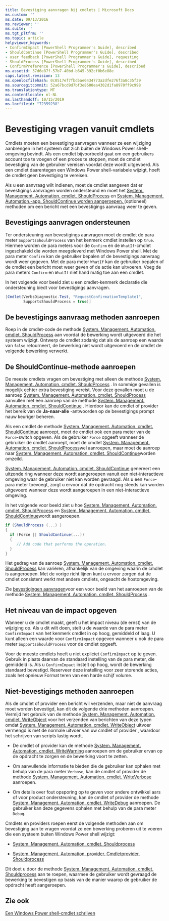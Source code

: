 ```yaml
---
title: Bevestiging aanvragen bij cmdlets | Microsoft Docs
ms.custom: ''
ms.date: 09/13/2016
ms.reviewer: ''
ms.suite: ''
ms.tgt_pltfrm: ''
ms.topic: article
helpviewer_keywords:
- ConfirmImpact [PowerShell Programmer's Guide], described
- ShouldContinue [PowerShell Programmer's Guide], described
- user feedback [PowerShell Programmer's Guide], requesting
- ShouldProcess [PowerShell Programmer's Guide], described
- ConfirmPreference [PowerShell Programmer's Guide], described
ms.assetid: 37d6e87f-57b7-40bd-b645-392cf0b6e88e
caps.latest.revision: 13
ms.openlocfilehash: 0c0517ef7fbd5ae6434773a2dfe276f3a8c35f39
ms.sourcegitcommit: 52a67bcd9d7bf3e8600ea4302d1fa8970ff9c998
ms.translationtype: MT
ms.contentlocale: nl-NL
ms.lasthandoff: 10/15/2019
ms.locfileid: "72359238"
---
```

# <a name="requesting-confirmation-from-cmdlets"></a>Bevestiging vragen vanuit cmdlets

Cmdlets moeten een bevestiging aanvragen wanneer ze een wijziging aanbrengen in het systeem dat zich buiten de Windows Power shell-omgeving bevindt. Als een cmdlet bijvoorbeeld gaat om een gebruikers account toe te voegen of een proces te stoppen, moet de cmdlet bevestiging van de gebruiker vereisen voordat deze wordt uitgevoerd. Als een cmdlet daarentegen een Windows Power shell-variabele wijzigt, hoeft de cmdlet geen bevestiging te vereisen.

Als u een aanvraag wilt indienen, moet de cmdlet aangeven dat er bevestigings aanvragen worden ondersteund en moet het [System. Management. Automation. cmdlet. ShouldProcess](/dotnet/api/System.Management.Automation.Cmdlet.ShouldProcess) en [System. Management. Automation.-app. ShouldContinue worden aangeroepen. ](/dotnet/api/System.Management.Automation.Cmdlet.ShouldContinue)(optioneel) methoden om een bericht met een bevestigings aanvraag weer te geven.

## <a name="supporting-confirmation-requests"></a>Bevestigings aanvragen ondersteunen

Ter ondersteuning van bevestigings aanvragen moet de cmdlet de para meter `SupportsShouldProcess` van het kenmerk cmdlet instellen op `true`. Hiermee worden de para meters voor de `Confirm` en de `WhatIf`-cmdlet ingeschakeld die worden meegeleverd met Windows Power shell. Met de para meter `Confirm` kan de gebruiker bepalen of de bevestigings aanvraag wordt weer gegeven. Met de para meter `WhatIf` kan de gebruiker bepalen of de cmdlet een bericht moet weer geven of de actie kan uitvoeren. Voeg de para meters `Confirm` en `WhatIf` niet hand matig toe aan een cmdlet.

In het volgende voor beeld ziet u een cmdlet-kenmerk declaratie die ondersteuning biedt voor bevestigings aanvragen.

```csharp
[Cmdlet(VerbsDiagnostic.Test, "RequestConfirmationTemplate1",
        SupportsShouldProcess = true)]
```

## <a name="calling-the-confirmation-request-methods"></a>De bevestigings aanvraag methoden aanroepen

Roep in de cmdlet-code de methode [System. Management. Automation. cmdlet. ShouldProcess](/dotnet/api/System.Management.Automation.Cmdlet.ShouldProcess) aan voordat de bewerking wordt uitgevoerd die het systeem wijzigt. Ontwerp de cmdlet zodanig dat als de aanroep een waarde van `false` retourneert, de bewerking niet wordt uitgevoerd en de cmdlet de volgende bewerking verwerkt.

## <a name="calling-the-shouldcontinue-method"></a>De ShouldContinue-methode aanroepen

De meeste cmdlets vragen om bevestiging met alleen de methode [System. Management. Automation. cmdlet. ShouldProcess](/dotnet/api/System.Management.Automation.Cmdlet.ShouldProcess) . In sommige gevallen is mogelijk echter extra bevestiging vereist. Voor deze gevallen moet u de aanroep [System. Management. Automation. cmdlet. ShouldProcess](/dotnet/api/System.Management.Automation.Cmdlet.ShouldProcess) aanvullen met een aanroep van de methode [System. Management. Automation. cmdlet. ShouldContinue](/dotnet/api/System.Management.Automation.Cmdlet.ShouldContinue) . Hierdoor kan de cmdlet of provider het bereik van de **Ja-naar-alle** -antwoorden op de bevestigings prompt nauw keuriger beheren.

Als een cmdlet de methode [System. Management. Automation. cmdlet. ShouldContinue](/dotnet/api/System.Management.Automation.Cmdlet.ShouldContinue) aanroept, moet de cmdlet ook een para meter van de `Force`-switch opgeven. Als de gebruiker `Force` opgeeft wanneer de gebruiker de cmdlet aanroept, moet de cmdlet [System. Management. Automation. cmdlet. ShouldProcess](/dotnet/api/System.Management.Automation.Cmdlet.ShouldProcess)wel aanroepen, maar moet de aanroep naar [System. Management. Automation. cmdlet. ShouldContinue](/dotnet/api/System.Management.Automation.Cmdlet.ShouldContinue)worden omzeild.

[System. Management. Automation. cmdlet. ShouldContinue](/dotnet/api/System.Management.Automation.Cmdlet.ShouldContinue) genereert een uitzonde ring wanneer deze wordt aangeroepen vanuit een niet-interactieve omgeving waar de gebruiker niet kan worden gevraagd. Als u een `Force`-para meter toevoegt, zorgt u ervoor dat de opdracht nog steeds kan worden uitgevoerd wanneer deze wordt aangeroepen in een niet-interactieve omgeving.

In het volgende voor beeld ziet u hoe [System. Management. Automation. cmdlet. ShouldProcess](/dotnet/api/System.Management.Automation.Cmdlet.ShouldProcess) en [System. Management. Automation. cmdlet. ShouldContinue](/dotnet/api/System.Management.Automation.Cmdlet.ShouldContinue)wordt aangeroepen.

```csharp
if (ShouldProcess (...) )
{
  if (Force || ShouldContinue(...))
  {
     // Add code that performs the operation.
  }
}
```

Het gedrag van de aanroep [System. Management. Automation. cmdlet. ShouldProcess](/dotnet/api/System.Management.Automation.Cmdlet.ShouldProcess) kan variëren, afhankelijk van de omgeving waarin de cmdlet is aangeroepen. Met de vorige richt lijnen kunt u ervoor zorgen dat de cmdlet consistent werkt met andere cmdlets, ongeacht de hostomgeving.

Zie [bevestigingen aanvragen](./how-to-request-confirmations.md)voor een voor beeld van het aanroepen van de methode [System. Management. Automation. cmdlet. ShouldProcess](/dotnet/api/System.Management.Automation.Cmdlet.ShouldProcess) .

## <a name="specify-the-impact-level"></a>Het niveau van de impact opgeven

Wanneer u de cmdlet maakt, geeft u het impact niveau (de ernst) van de wijziging op. Als u dit wilt doen, stelt u de waarde van de para meter `ConfirmImpact` van het kenmerk cmdlet in op hoog, gemiddeld of laag. U kunt alleen een waarde voor `ConfirmImpact` opgeven wanneer u ook de para meter `SupportsShouldProcess` voor de cmdlet opgeeft.

Voor de meeste cmdlets hoeft u niet expliciet `ConfirmImpact` op te geven.  Gebruik in plaats daarvan de standaard instelling van de para meter, die gemiddeld is. Als u `ConfirmImpact` instelt op hoog, wordt de bewerking standaard bevestigd. Reserveer deze instelling voor zeer storende acties, zoals het opnieuw Format teren van een harde schijf volume.

## <a name="calling-non-confirmation-methods"></a>Niet-bevestigings methoden aanroepen

Als de cmdlet of provider een bericht wil verzenden, maar niet de aanvraag moet worden bevestigd, kan dit de volgende drie methoden aanroepen. Vermijd het gebruik van de methode [System. Management. Automation. cmdlet. WriteObject](/dotnet/api/System.Management.Automation.Cmdlet.WriteObject) voor het verzenden van berichten van deze typen omdat [System. Management. Automation. cmdlet. WriteObject](/dotnet/api/System.Management.Automation.Cmdlet.WriteObject) uitvoer vermengd is met de normale uitvoer van uw cmdlet of provider , waardoor het schrijven van scripts lastig wordt.

- De cmdlet of provider kan de methode [System. Management. Automation. cmdlet. WriteWarning](/dotnet/api/System.Management.Automation.Cmdlet.WriteWarning) aanroepen om de gebruiker ervan op de opdracht te zorgen en de bewerking voort te zetten.

- Om aanvullende informatie te bieden die de gebruiker kan ophalen met behulp van de para meter `Verbose`, kan de cmdlet of provider de methode [System. Management. Automation. cmdlet. WriteVerbose](/dotnet/api/System.Management.Automation.Cmdlet.WriteVerbose) aanroepen.

- Om details over fout opsporing op te geven voor andere ontwikkel aars of voor product ondersteuning, kan de cmdlet of provider de methode [System. Management. Automation. cmdlet. WriteDebug](/dotnet/api/System.Management.Automation.Cmdlet.WriteDebug) aanroepen. De gebruiker kan deze gegevens ophalen met behulp van de para meter `Debug`.

Cmdlets en providers roepen eerst de volgende methoden aan om bevestiging aan te vragen voordat ze een bewerking proberen uit te voeren die een systeem buiten Windows Power shell wijzigt:

- [System. Management. Automation. cmdlet. Shouldprocess](/dotnet/api/System.Management.Automation.Cmdlet.ShouldProcess)

- [System. Management. Automation. provider. Cmdletprovider. Shouldprocess](/dotnet/api/System.Management.Automation.Provider.CmdletProvider.ShouldProcess)

Dit doet u door de methode [System. Management. Automation. cmdlet. Shouldprocess](/dotnet/api/System.Management.Automation.Cmdlet.ShouldProcess) aan te roepen, waarmee de gebruiker wordt gevraagd de bewerking te bevestigen op basis van de manier waarop de gebruiker de opdracht heeft aangeroepen.

## <a name="see-also"></a>Zie ook

[Een Windows Power shell-cmdlet schrijven](./writing-a-windows-powershell-cmdlet.md)
